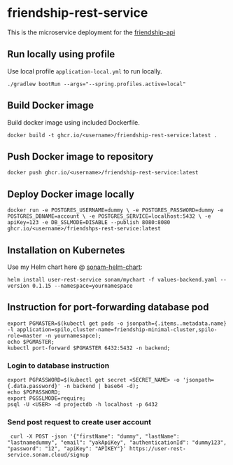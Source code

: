 # friendship-rest-service
This is the microservice deployment for the [friendship-api](https://github.com/sonamsamdupkhangsar/friendship-api)

## Run locally using profile
Use local profile `application-local.yml` to run locally.


```
./gradlew bootRun --args="--spring.profiles.active=local"
```

## Build Docker image

Build docker image using included Dockerfile.

`docker build -t ghcr.io/<username>/friendship-rest-service:latest .`

## Push Docker image to repository

`docker push ghcr.io/<username>/friendship-rest-service:latest`

## Deploy Docker image locally

`docker run -e POSTGRES_USERNAME=dummy \
-e POSTGRES_PASSWORD=dummy -e POSTGRES_DBNAME=account \
-e POSTGRES_SERVICE=localhost:5432 \
-e apiKey=123 -e DB_SSLMODE=DISABLE
--publish 8080:8080 ghcr.io/<username>/friendshps-rest-service:latest`


## Installation on Kubernetes
Use my Helm chart here @ [sonam-helm-chart](https://github.com/sonamsamdupkhangsar/sonam-helm-chart):

```
helm install user-rest-service sonam/mychart -f values-backend.yaml --version 0.1.15 --namespace=yournamespace
```

## Instruction for port-forwarding database pod
```
export PGMASTER=$(kubectl get pods -o jsonpath={.items..metadata.name} -l application=spilo,cluster-name=friendship-minimal-cluster,spilo-role=master -n yournamesapce); 
echo $PGMASTER;
kubectl port-forward $PGMASTER 6432:5432 -n backend;
```

### Login to database instruction
```
export PGPASSWORD=$(kubectl get secret <SECRET_NAME> -o 'jsonpath={.data.password}' -n backend | base64 -d);
echo $PGPASSWORD;
export PGSSLMODE=require;
psql -U <USER> -d projectdb -h localhost -p 6432

```
### Send post request to create user account
```
 curl -X POST -json '{"firstName": "dummy", "lastName": "lastnamedummy", "email": "yakApiKey", "authenticationId": "dummy123", "password": "12", "apiKey": "APIKEY"}' https://user-rest-service.sonam.cloud/signup
```